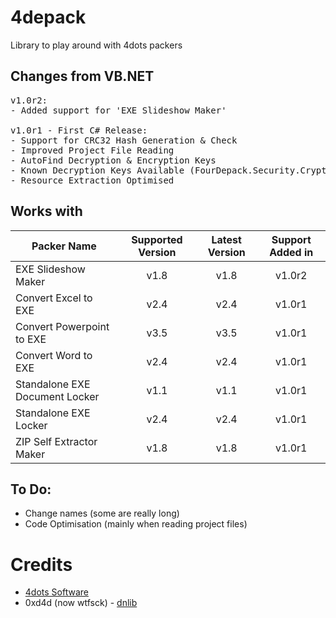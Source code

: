 # 4depack
Library to play around with 4dots packers

## Changes from VB.NET
<pre>
v1.0r2:
- Added support for 'EXE Slideshow Maker'

v1.0r1 - First C# Release:
- Support for CRC32 Hash Generation & Check
- Improved Project File Reading
- AutoFind Decryption & Encryption Keys
- Known Decryption Keys Available (FourDepack.Security.CryptoHelper.KnownDecryptionKeys)
- Resource Extraction Optimised
</pre>

## Works with
Packer Name | Supported Version | Latest Version | Support Added in
------------- | :---: | :---: | :---:
EXE Slideshow Maker | v1.8 | v1.8 | v1.0r2
Convert Excel to EXE | v2.4 | v2.4 | v1.0r1
Convert Powerpoint to EXE | v3.5 | v3.5 | v1.0r1
Convert Word to EXE | v2.4 | v2.4 | v1.0r1
Standalone EXE Document Locker | v1.1 | v1.1 | v1.0r1
Standalone EXE Locker | v2.4 | v2.4 | v1.0r1
ZIP Self Extractor Maker | v1.8 | v1.8 | v1.0r1

## To Do:
- Change names (some are really long)
- Code Optimisation (mainly when reading project files)

# Credits
- <a href="https://www.4dots-software.com/">4dots Software</a>
- 0xd4d (now wtfsck) - [dnlib](https://github.com/0xd4d/dnlib)
